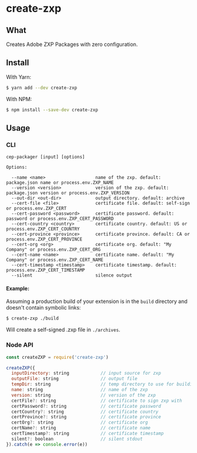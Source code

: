 # create-zxp

## What

Creates Adobe ZXP Packages with zero configuration.

## Install

With Yarn:

```sh
$ yarn add --dev create-zxp
```

With NPM:

```sh
$ npm install --save-dev create-zxp
```

## Usage

### CLI

```
cep-packager [input] [options]

Options:

  --name <name>                   name of the zxp. default: package.json name or process.env.ZXP_NAME
  --version <version>             version of the zxp. default: package.json version or process.env.ZXP_VERSION
  --out-dir <out-dir>             output directory. default: archive
  --cert-file <file>              certificate file. default: self-sign or process.env.ZXP_CERT
  --cert-password <password>      certificate password. default: password or process.env.ZXP_CERT_PASSWORD
  --cert-country <country>        certificate country. default: US or process.env.ZXP_CERT_COUNTRY
  --cert-province <province>      certificate province. default: CA or process.env.ZXP_CERT_PROVINCE
  --cert-org <org>                certificate org. default: "My Company" or process.env.ZXP_CERT_ORG
  --cert-name <name>              certificate name. default: "My Company" or process.env.ZXP_CERT_NAME
  --cert-timestamp <timestamp>    certificate timestamp. default: process.env.ZXP_CERT_TIMESTAMP
  --silent                        silence output
```

#### Example:

Assuming a production build of your extension is in the `build` directory and doesn't contain symbolic links:

```sh
$ create-zxp ./build
```

Will create a self-signed .zxp file in `./archives`.

### Node API

```javascript
const createZXP = require('create-zxp')

createZXP({
  inputDirectory: string            // input source for zxp
  outputFile: string                // output file
  tempDir: string                   // temp directory to use for building
  name: string                      // name of the zxp
  version: string                   // version of the zxp
  certFile?: string                 // certificate to sign zxp with
  certPassword?: string             // certificate password
  certCountry?: string              // certificate country
  certProvince?: string             // certificate province
  certOrg?: string                  // certificate org
  certName?: string                 // certificate name
  certTimestamp?: string            // certificate timestamp
  silent?: boolean                  // silent stdout
}).catch(e => console.error(e))
```
